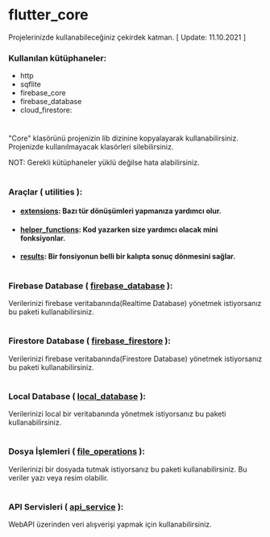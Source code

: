 # flutter_core
Projelerinizde kullanabileceğiniz çekirdek katman.
[ Update: 11.10.2021 ]

### Kullanılan kütüphaneler:
- http
- sqflite
- firebase_core
- firebase_database
- cloud_firestore:
#
"Core" klasörünü projenizin lib dizinine kopyalayarak kullanabilirsiniz. Projenizde kullanılmayacak klasörleri silebilirsiniz.

NOT: Gerekli kütüphaneler yüklü değilse hata alabilirsiniz.
#
### Araçlar ( utilities ):
+ #### [extensions](https://github.com/cihatyalman/flutter_core/blob/master/lib/Core/utilities/extensions.dart): Bazı tür dönüşümleri yapmanıza yardımcı olur.
+ #### [helper_functions](https://github.com/cihatyalman/flutter_core/blob/master/lib/Core/utilities/helper_functions.dart): Kod yazarken size yardımcı olacak mini fonksiyonlar.
+ #### [results](https://github.com/cihatyalman/flutter_core/tree/master/lib/Core/utilities/results): Bir fonsiyonun belli bir kalıpta sonuç dönmesini sağlar.
#
### Firebase Database ( [firebase_database](https://github.com/cihatyalman/flutter_core/tree/master/lib/Core/firebase_database) ):
Verilerinizi firebase veritabanında(Realtime Database) yönetmek istiyorsanız bu paketi kullanabilirsiniz.
#
### Firestore Database ( [firebase_firestore](https://github.com/cihatyalman/flutter_core/tree/master/lib/Core/firebase_firestore) ):
Verilerinizi firebase veritabanında(Firestore Database) yönetmek istiyorsanız bu paketi kullanabilirsiniz.
#
### Local Database ( [local_database](https://github.com/cihatyalman/flutter_core/tree/master/lib/Core/local_database) ):
Verilerinizi local bir veritabanında yönetmek istiyorsanız bu paketi kullanabilirsiniz.
#
### Dosya İşlemleri ( [file_operations](https://github.com/cihatyalman/flutter_core/tree/master/lib/Core/file_operations) ):
Verilerinizi bir dosyada tutmak istiyorsanız bu paketi kullanabilirsiniz. Bu veriler yazı veya resim olabilir.
#
### API Servisleri ( [api_service](https://github.com/cihatyalman/flutter_core/tree/master/lib/Core/api_service) ):
WebAPI üzerinden veri alışverişi yapmak için kullanabilirsiniz.
#

